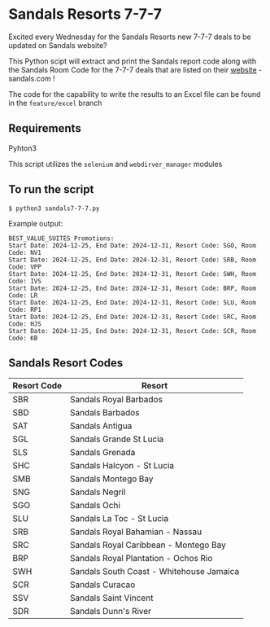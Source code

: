# Sandals Resorts 7-7-7

Excited every Wednesday for the Sandals Resorts new 7-7-7 deals to be updated on Sandals website?

This Python scipt will extract and print the Sandals report code along with the Sandals Room Code for the 7-7-7 deals that are listed on their [website](https://www.sandals.com/specials/?scroll=best-value-suites) - sandals.com !

The code for the capability to write the results to an Excel file can be found in the `feature/excel` branch

## Requirements

Pyhton3

This script utilizes the `selenium` and `webdirver_manager` modules

## To run the script

```
$ python3 sandals7-7-7.py
```
Example output:

```
BEST_VALUE_SUITES Promotions:
Start Date: 2024-12-25, End Date: 2024-12-31, Resort Code: SGO, Room Code: NV1
Start Date: 2024-12-25, End Date: 2024-12-31, Resort Code: SRB, Room Code: VPP
Start Date: 2024-12-25, End Date: 2024-12-31, Resort Code: SWH, Room Code: IVS
Start Date: 2024-12-25, End Date: 2024-12-31, Resort Code: BRP, Room Code: LR
Start Date: 2024-12-25, End Date: 2024-12-31, Resort Code: SLU, Room Code: RP1
Start Date: 2024-12-25, End Date: 2024-12-31, Resort Code: SRC, Room Code: HJS
Start Date: 2024-12-25, End Date: 2024-12-31, Resort Code: SCR, Room Code: KB
```

## Sandals Resort Codes

| Resort Code   | Resort |
| ------------- | ------ |
|SBR            | Sandals Royal Barbados |
|SBD            | Sandals Barbados |
|SAT            | Sandals Antigua |
|SGL            | Sandals Grande St Lucia |
|SLS            | Sandals Grenada |
|SHC            | Sandals Halcyon - St Lucia |
|SMB            | Sandals Montego Bay |
|SNG            | Sandals Negril |
|SGO            | Sandals Ochi |
|SLU            | Sandals La Toc - St Lucia |
|SRB            | Sandals Royal Bahamian - Nassau |
|SRC            | Sandals Royal Caribbean - Montego Bay |
|BRP            | Sandals Royal Plantation - Ochos Rio |
|SWH            | Sandals South Coast - Whitehouse Jamaica |
|SCR            | Sandals Curacao |
|SSV            | Sandals Saint Vincent |
|SDR            | Sandals Dunn's River |
